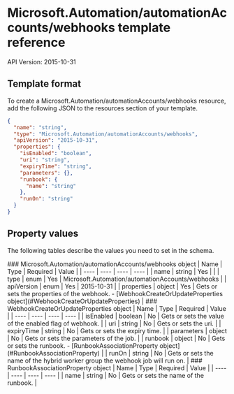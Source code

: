 # Microsoft.Automation/automationAccounts/webhooks template reference
API Version: 2015-10-31
## Template format

To create a Microsoft.Automation/automationAccounts/webhooks resource, add the following JSON to the resources section of your template.

```json
{
  "name": "string",
  "type": "Microsoft.Automation/automationAccounts/webhooks",
  "apiVersion": "2015-10-31",
  "properties": {
    "isEnabled": "boolean",
    "uri": "string",
    "expiryTime": "string",
    "parameters": {},
    "runbook": {
      "name": "string"
    },
    "runOn": "string"
  }
}
```
## Property values

The following tables describe the values you need to set in the schema.

<a id="Microsoft.Automation/automationAccounts/webhooks" />
### Microsoft.Automation/automationAccounts/webhooks object
|  Name | Type | Required | Value |
|  ---- | ---- | ---- | ---- |
|  name | string | Yes |  |
|  type | enum | Yes | Microsoft.Automation/automationAccounts/webhooks |
|  apiVersion | enum | Yes | 2015-10-31 |
|  properties | object | Yes | Gets or sets the properties of the webhook. - [WebhookCreateOrUpdateProperties object](#WebhookCreateOrUpdateProperties) |


<a id="WebhookCreateOrUpdateProperties" />
### WebhookCreateOrUpdateProperties object
|  Name | Type | Required | Value |
|  ---- | ---- | ---- | ---- |
|  isEnabled | boolean | No | Gets or sets the value of the enabled flag of webhook. |
|  uri | string | No | Gets or sets the uri. |
|  expiryTime | string | No | Gets or sets the expiry time. |
|  parameters | object | No | Gets or sets the parameters of the job. |
|  runbook | object | No | Gets or sets the runbook. - [RunbookAssociationProperty object](#RunbookAssociationProperty) |
|  runOn | string | No | Gets or sets the name of the hybrid worker group the webhook job will run on. |


<a id="RunbookAssociationProperty" />
### RunbookAssociationProperty object
|  Name | Type | Required | Value |
|  ---- | ---- | ---- | ---- |
|  name | string | No | Gets or sets the name of the runbook. |


